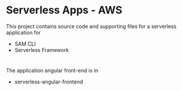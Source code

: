 # Serverless Apps - AWS
 
This project contains source code and supporting files for a serverless application for
- SAM CLI
- Serverless Framework
#
The application angular front-end is in 
- serverless-angular-frontend
